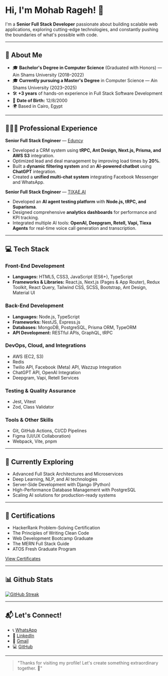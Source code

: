 # Hi, I'm Mohab Rageh! 👋

I'm a **Senior Full Stack Developer** passionate about building scalable web applications, exploring cutting-edge technologies, and constantly pushing the boundaries of what's possible with code.

---

## 🚀 About Me
- 🎓 **Bachelor's Degree in Computer Science** (Graduated with Honors) — Ain Shams University (2018–2022)
- 🎓 **Currently pursuing a Master's Degree** in Computer Science — Ain Shams University (2023–2025)
- 🛠 **+3 years** of hands-on experience in Full Stack Software Development
- 📅 **Date of Birth:** 12/8/2000
- 🌍 Based in Cairo, Egypt

---

## 👨🏻‍💻 Professional Experience

**Senior Full Stack Engineer** — [Eduncy](https://eduncy.com/)
- Developed a CRM system using **tRPC, Ant Design, Next.js, Prisma, and AWS S3** integration.
- Optimized lead and deal management by improving load times by **20%**.
- Built a **dynamic filtering system** and an **AI-powered chatbot** using **ChatGPT** integration.
- Created a **unified multi-chat system** integrating Facebook Messenger and WhatsApp.

**Senior Full Stack Engineer** —  [TIXAE.AI]([https://eduncy.com/](https://tixae.ai/))
- Developed an **AI agent testing platform** with **Node.js, tRPC, and Suparisma**.
- Designed comprehensive **analytics dashboards** for performance and KPI tracking.
- Integrated multiple AI tools: **OpenAI, Deepgram, Retell, Vapi, Tiexa Agents** for real-time voice call generation and transcription.

---

## 💻 Tech Stack

### Front-End Development
- **Languages:** HTML5, CSS3, JavaScript (ES6+), TypeScript
- **Frameworks & Libraries:** React.js, Next.js (Pages & App Router), Redux Toolkit, React Query, Tailwind CSS, SCSS, Bootstrap, Ant Design, Material UI

### Back-End Development
- **Languages:** Node.js, TypeScript
- **Frameworks:** NestJS, Express.js
- **Databases:** MongoDB, PostgreSQL, Prisma ORM, TypeORM
- **API Development:** RESTful APIs, GraphQL, tRPC

### DevOps, Cloud, and Integrations
- AWS (EC2, S3)
- Redis
- Twilio API, Facebook (Meta) API, Wazzup Integration
- ChatGPT API, OpenAI Integration
- Deepgram, Vapi, Retell Services

### Testing & Quality Assurance
- Jest, Vitest
- Zod, Class Validator

### Tools & Other Skills
- Git, GitHub Actions, CI/CD Pipelines
- Figma (UI/UX Collaboration)
- Webpack, Vite, pnpm

---

## 🌱 Currently Exploring

- Advanced Full Stack Architectures and Microservices
- Deep Learning, NLP, and AI technologies
- Server-Side Development with Django (Python)
- High-Performance Database Management with PostgreSQL
- Scaling AI solutions for production-ready systems

---

## 📜 Certifications

- HackerRank Problem-Solving Certification
- The Principles of Writing Clean Code
- Web Development Bootcamp Graduate
- The MERN Full Stack Guide
- ATOS Fresh Graduate Program

[View Certificates](https://www.hackerrank.com/certificates/5ae2686117e4)

---

## 📊 Github Stats
[![GitHub Streak](https://streak-stats.demolab.com/?user=Mohab-Rageh&theme=dark)](https://git.io/streak-stats)

---

## 📬 Let's Connect!

- 📞 [WhatsApp](https://wa.me/+201050930033)
- 💼 [LinkedIn](https://www.linkedin.com/in/mohab-rageh-090079275/)
- 📧 [Gmail](mailto:mohabrageh3@gmail.com)
- 💻 [GitHub](https://github.com/Mohab-Rageh)

---

> "Thanks for visiting my profile! Let's create something extraordinary together. 🚀"
